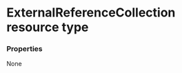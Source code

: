 # ExternalReferenceCollection resource type



### Properties
None

<!-- uuid: 630b9cbe-de75-407a-b07d-e5d709423558
2015-10-09 18:31:36 UTC -->